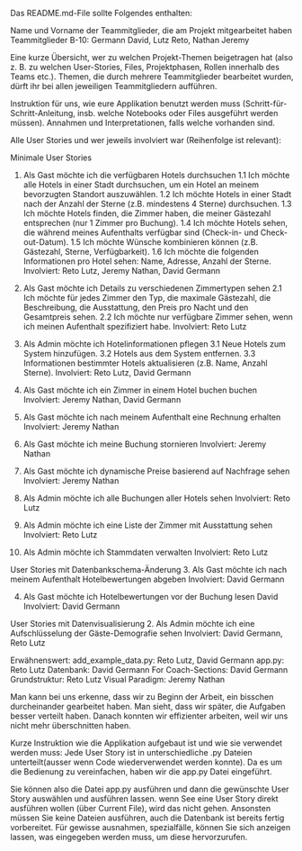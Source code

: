 Das README.md-File sollte Folgendes enthalten:

Name und Vorname der Teammitglieder, die am Projekt mitgearbeitet haben
Teammitglieder B-10:  Germann David, 
                      Lutz Reto, 
                      Nathan Jeremy

Eine kurze Übersicht, wer zu welchen Projekt-Themen beigetragen hat 
(also z. B. zu welchen User-Stories, Files, Projektphasen, Rollen innerhalb des Teams etc.). 
Themen, die durch mehrere Teammitglieder bearbeitet wurden, dürft ihr bei allen jeweiligen 
Teammitgliedern aufführen.

Instruktion für uns, wie eure Applikation benutzt werden muss (Schritt-für-Schritt-Anleitung, 
insb. welche Notebooks oder Files ausgeführt werden müssen).
Annahmen und Interpretationen, falls welche vorhanden sind.


Alle User Stories und wer jeweils involviert war (Reihenfolge ist relevant):

Minimale User Stories
1. Als Gast möchte ich die verfügbaren Hotels durchsuchen
  1.1 Ich möchte alle Hotels in einer Stadt durchsuchen, um ein Hotel an meinem bevorzugten Standort auszuwählen.
  1.2 Ich möchte Hotels in einer Stadt nach der Anzahl der Sterne (z.B. mindestens 4 Sterne) durchsuchen.
  1.3 Ich möchte Hotels finden, die Zimmer haben, die meiner Gästezahl entsprechen (nur 1 Zimmer pro Buchung).
  1.4 Ich möchte Hotels sehen, die während meines Aufenthalts verfügbar sind (Check-in- und Check-out-Datum).
  1.5 Ich möchte Wünsche kombinieren können (z.B. Gästezahl, Sterne, Verfügbarkeit).
  1.6 Ich möchte die folgenden Informationen pro Hotel sehen: Name, Adresse, Anzahl der Sterne.
Involviert: Reto Lutz, Jeremy Nathan, David Germann

2. Als Gast möchte ich Details zu verschiedenen Zimmertypen sehen 
  2.1 Ich möchte für jedes Zimmer den Typ, die maximale Gästezahl, die Beschreibung, die Ausstattung, den Preis pro Nacht und den Gesamtpreis sehen.
  2.2 Ich möchte nur verfügbare Zimmer sehen, wenn ich meinen Aufenthalt spezifiziert habe.
Involviert: Reto Lutz

3. Als Admin möchte ich Hotelinformationen pflegen
  3.1 Neue Hotels zum System hinzufügen.
  3.2 Hotels aus dem System entfernen.
  3.3 Informationen bestimmter Hotels aktualisieren (z.B. Name, Anzahl Sterne).
Involviert: Reto Lutz, David Germann

4. Als Gast möchte ich ein Zimmer in einem Hotel buchen
	buchen
Involviert: Jeremy Nathan, David Germann

5. Als Gast möchte ich nach meinem Aufenthalt eine Rechnung erhalten
Involviert: Jeremy Nathan

6. Als Gast möchte ich meine Buchung stornieren
Involviert: Jeremy Nathan

7. Als Gast möchte ich dynamische Preise basierend auf Nachfrage sehen
Involviert: Jeremy Nathan

8. Als Admin möchte ich alle Buchungen aller Hotels sehen
Involviert: Reto Lutz

9. Als Admin möchte ich eine Liste der Zimmer mit Ausstattung sehen
Involviert: Reto Lutz

10. Als Admin möchte ich Stammdaten verwalten
Involviert: Reto Lutz


User Stories mit Datenbankschema-Änderung
3. Als Gast möchte ich nach meinem Aufenthalt Hotelbewertungen abgeben
Involviert: David Germann

4. Als Gast möchte ich Hotelbewertungen vor der Buchung lesen David
Involviert: David Germann


User Stories mit Datenvisualisierung
2. Als Admin möchte ich eine Aufschlüsselung der Gäste-Demografie sehen
Involviert: David Germann, Reto Lutz


  Erwähnenswert:
  add_example_data.py: Reto Lutz, David Germann
  app.py: Reto Lutz
  Datenbank: David Germann
  For Coach-Sections: David Germann
  Grundstruktur: Reto Lutz
  Visual Paradigm: Jeremy Nathan

Man kann bei uns erkenne, dass wir zu Beginn der Arbeit, ein bisschen durcheinander gearbeitet haben.
Man sieht, dass wir später, die Aufgaben besser verteilt haben. Danach konnten wir effizienter arbeiten, 
weil wir uns nicht mehr überschnitten haben.

Kurze Instruktion wie die Applikation aufgebaut ist und wie sie verwendet werden muss:
Jede User Story ist in unterschiedliche .py Dateien unterteilt(ausser wenn Code wiederverwendet werden konnte).
Da es um die Bedienung zu vereinfachen, haben wir die app.py Datei eingeführt.

Sie können also die Datei app.py ausführen und dann die gewünschte User Story auswählen und ausführen lassen.
wenn See eine User Story direkt ausführen wollen (über Current File), wird das nicht gehen.
Ansonsten müssen Sie keine Dateien ausführen, auch die Datenbank ist bereits fertig vorbereitet.
Für gewisse ausnahmen, spezialfälle, können Sie sich anzeigen lassen, was eingegeben werden muss, 
um diese hervorzurufen.